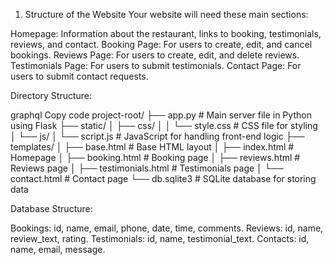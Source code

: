 1. Structure of the Website
Your website will need these main sections:

Homepage: Information about the restaurant, links to booking, testimonials, reviews, and contact.
Booking Page: For users to create, edit, and cancel bookings.
Reviews Page: For users to create, edit, and delete reviews.
Testimonials Page: For users to submit testimonials.
Contact Page: For users to submit contact requests.



Directory Structure:

graphql
Copy code
project-root/
├── app.py                 # Main server file in Python using Flask
├── static/
│   ├── css/
│   │   └── style.css      # CSS file for styling
│   └── js/
│       └── script.js      # JavaScript for handling front-end logic
├── templates/
│   ├── base.html          # Base HTML layout
│   ├── index.html         # Homepage
│   ├── booking.html       # Booking page
│   ├── reviews.html       # Reviews page
│   ├── testimonials.html  # Testimonials page
│   └── contact.html       # Contact page
└── db.sqlite3             # SQLite database for storing data


Database Structure:

Bookings: id, name, email, phone, date, time, comments.
Reviews: id, name, review_text, rating.
Testimonials: id, name, testimonial_text.
Contacts: id, name, email, message.



